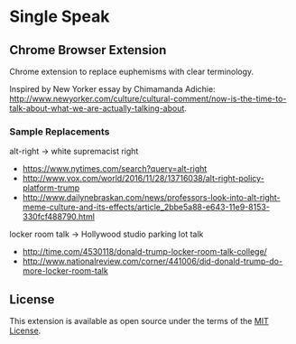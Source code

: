 # Single Speak
## Chrome Browser Extension

Chrome extension to replace euphemisms with clear terminology.

Inspired by New Yorker essay by Chimamanda Adichie: http://www.newyorker.com/culture/cultural-comment/now-is-the-time-to-talk-about-what-we-are-actually-talking-about.

### Sample Replacements

alt-right -> white supremacist right
 
 - https://www.nytimes.com/search?query=alt-right
 - http://www.vox.com/world/2016/11/28/13716038/alt-right-policy-platform-trump
 - http://www.dailynebraskan.com/news/professors-look-into-alt-right-meme-culture-and-its-effects/article_2bbe5a88-e643-11e9-8153-330fcf488790.html

locker room talk -> Hollywood studio parking lot talk

 - http://time.com/4530118/donald-trump-locker-room-talk-college/
 - http://www.nationalreview.com/corner/441006/did-donald-trump-do-more-locker-room-talk
 
## License

This extension is available as open source under the terms of the [MIT License](http://opensource.org/licenses/MIT).
